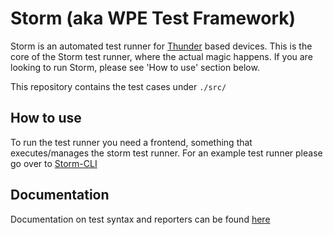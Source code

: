 # Storm (aka WPE Test Framework)

Storm is an automated test runner for [Thunder](https://github.com/WebPlatformForEmbedded/Thunder) based devices. This is the core of the Storm test runner, where the actual magic happens.
If you are looking to run Storm, please see 'How to use' section below.

This repository contains the test cases under `./src/`

## How to use

To run the test runner you need a frontend, something that executes/manages the storm test runner. For an example test runner please go over to [Storm-CLI](https://github.com/WebPlatformForEmbedded/Storm-CLI)

## Documentation

Documentation on test syntax and reporters can be found [here](https://github.com/WebPlatformForEmbedded/Storm/blob/master/docs/readme.md)
